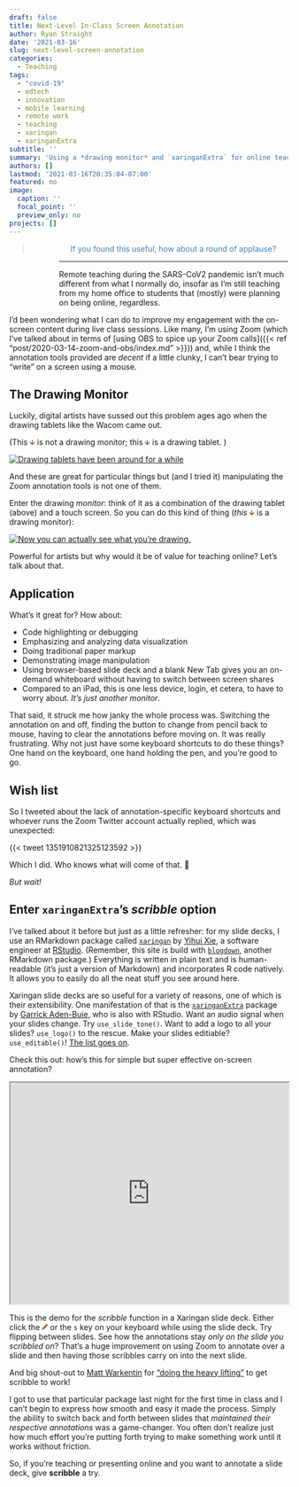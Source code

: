 ```yaml
---
draft: false
title: Next-Level In-Class Screen Annotation
author: Ryan Straight
date: '2021-03-16'
slug: next-level-screen-annotation
categories:
  - Teaching
tags:
  - "covid-19"
  - edtech
  - innovation
  - mobile learning
  - remote work
  - teaching
  - xaringan
  - xaringanExtra
subtitle: ''
summary: 'Using a *drawing monitor* and `xaringanExtra` for online teaching.'
authors: []
lastmod: '2021-03-16T20:35:04-07:00'
featured: no
image:
  caption: ''
  focal_point: ''
  preview_only: no
projects: []
---
```


<link href="{{< blogdown/postref >}}index.en_files/applause-button/applause-button.css" rel="stylesheet" />
<script src="{{< blogdown/postref >}}index.en_files/applause-button/applause-button.js"></script>

<applause-button style="width: 50px; height: 50px;font-size:14px;&#10;         margin:30px 20px 20px 20px;&#10;         float:left;" color="#4682b4"></applause-button>

<blockquote style="font-size: 1.0em;color:#4682b4;padding-left:85px;">
If you found this useful, how about a round of applause?
</blockquote>

------------------------------------------------------------------------

Remote teaching during the SARS-CoV2 pandemic isn’t much different from what I normally do, insofar as I’m still teaching from my home office to students that (mostly) were planning on being online, regardless.

I’d been wondering what I can do to improve my engagement with the on-screen content during live class sessions. Like many, I’m using Zoom (which I’ve talked about in terms of \[using OBS to spice up your Zoom calls\]({{&lt; ref “post/2020-03-14-zoom-and-obs/index.md” &gt;}})) and, while I think the annotation tools provided are *decent* if a little clunky, I can’t bear trying to “write” on a screen using a mouse.

## The Drawing Monitor

Luckily, digital artists have sussed out this problem ages ago when the drawing tablets like the Wacom came out.

(This <svg xmlns="http://www.w3.org/2000/svg" viewBox="0 0 448 512" class="rfa" style="height:0.75em;fill:Sienna;position:relative;"><path d="M413.1 222.5l22.2 22.2c9.4 9.4 9.4 24.6 0 33.9L241 473c-9.4 9.4-24.6 9.4-33.9 0L12.7 278.6c-9.4-9.4-9.4-24.6 0-33.9l22.2-22.2c9.5-9.5 25-9.3 34.3.4L184 343.4V56c0-13.3 10.7-24 24-24h32c13.3 0 24 10.7 24 24v287.4l114.8-120.5c9.3-9.8 24.8-10 34.3-.4z"/></svg> is not a drawing monitor; this <svg xmlns="http://www.w3.org/2000/svg" viewBox="0 0 448 512" class="rfa" style="height:0.75em;fill:Sienna;position:relative;"><path d="M413.1 222.5l22.2 22.2c9.4 9.4 9.4 24.6 0 33.9L241 473c-9.4 9.4-24.6 9.4-33.9 0L12.7 278.6c-9.4-9.4-9.4-24.6 0-33.9l22.2-22.2c9.5-9.5 25-9.3 34.3.4L184 343.4V56c0-13.3 10.7-24 24-24h32c13.3 0 24 10.7 24 24v287.4l114.8-120.5c9.3-9.8 24.8-10 34.3-.4z"/></svg> is a drawing tablet. )

[![Drawing tablets have been around for a while](https://www.bhphotovideo.com/images/images2500x2500/wacom_pth451_intuos_pro_professional_pen_1002452.jpg)](https://www.bhphotovideo.com/c/replacement_for/1002452-REG/wacom_pth451_intuos_pro_professional_pen.html)

And these are great for particular things but (and I tried it) manipulating the Zoom annotation tools is not one of them.

Enter the drawing *monitor*: think of it as a combination of the drawing tablet (above) and a touch screen. So you can do this kind of thing (*this* <svg xmlns="http://www.w3.org/2000/svg" viewBox="0 0 448 512" class="rfa" style="height:0.75em;fill:Sienna;position:relative;"><path d="M413.1 222.5l22.2 22.2c9.4 9.4 9.4 24.6 0 33.9L241 473c-9.4 9.4-24.6 9.4-33.9 0L12.7 278.6c-9.4-9.4-9.4-24.6 0-33.9l22.2-22.2c9.5-9.5 25-9.3 34.3.4L184 343.4V56c0-13.3 10.7-24 24-24h32c13.3 0 24 10.7 24 24v287.4l114.8-120.5c9.3-9.8 24.8-10 34.3-.4z"/></svg> is a drawing monitor):

[![Now you can actually see what you’re drawing.](https://media.giphy.com/media/lWdulVJxM5iDP9C4lg/giphy.gif)](https://gph.is/g/aQq2VBA)

Powerful for artists but why would it be of value for teaching online? Let’s talk about that.

## Application

What’s it great for? How about:

-   Code highlighting or debugging
-   Emphasizing and analyzing data visualization
-   Doing traditional paper markup
-   Demonstrating image manipulation
-   Using browser-based slide deck and a blank New Tab gives you an on-demand whiteboard without having to switch between screen shares
-   Compared to an iPad, this is one less device, login, et cetera, to have to worry about. *It’s just another monitor*.

That said, it struck me how janky the whole process was. Switching the annotation on and off, finding the button to change from pencil back to mouse, having to clear the annotations before moving on. It was really frustrating. Why not just have some keyboard shortcuts to do these things? One hand on the keyboard, one hand holding the pen, and you’re good to go.

## Wish list

So I tweeted about the lack of annotation-specific keyboard shortcuts and whoever runs the Zoom Twitter account actually replied, which was unexpected:

{{&lt; tweet 1351910821325123592 &gt;}}

Which I did. Who knows what will come of that. 🤷

*But wait!*

## Enter `xaringanExtra`’s *scribble* option

I’ve talked about it before but just as a little refresher: for my slide decks, I use an RMarkdown package called [`xaringan`](https://github.com/yihui/xaringan) by [Yihui Xie](https://yihui.org/), a software engineer at [RStudio](https://rstudio.com). (Remember, this site is build with [`blogdown`](https://bookdown.org/yihui/blogdown/), another RMarkdown package.) Everything is written in plain text and is human-readable (it’s just a version of Markdown) and incorporates R code natively. It allows you to easily do all the neat stuff you see around here.

Xaringan slide decks are so useful for a variety of reasons, one of which is their extensibility. One manifestation of that is the [`xaringanExtra`](https://pkg.garrickadenbuie.com/xaringanExtra/#/) package by [Garrick Aden-Buie](https://garrickadenbuie.com/), who is also with RStudio. Want an audio signal when your slides change. Try `use_slide_tone()`. Want to add a logo to all your slides? `use_logo()` to the rescue. Make your slides editiable? `use_editable()`! [The list goes on](https://pkg.garrickadenbuie.com/xaringanExtra/#/README?id=xaringanextra).

Check this out: how’s this for simple but super effective on-screen annotation?

<iframe src="https://pkg.garrickadenbuie.com/xaringanExtra/scribble/" width="100%" height="400px">
</iframe>

This is the demo for the *scribble* function in a Xaringan slide deck. Either click the <svg xmlns="http://www.w3.org/2000/svg" viewBox="0 0 512 512" class="rfa" style="height:0.75em;fill:Sienna;position:relative;"><path d="M497.9 142.1l-46.1 46.1c-4.7 4.7-12.3 4.7-17 0l-111-111c-4.7-4.7-4.7-12.3 0-17l46.1-46.1c18.7-18.7 49.1-18.7 67.9 0l60.1 60.1c18.8 18.7 18.8 49.1 0 67.9zM284.2 99.8L21.6 362.4.4 483.9c-2.9 16.4 11.4 30.6 27.8 27.8l121.5-21.3 262.6-262.6c4.7-4.7 4.7-12.3 0-17l-111-111c-4.8-4.7-12.4-4.7-17.1 0zM124.1 339.9c-5.5-5.5-5.5-14.3 0-19.8l154-154c5.5-5.5 14.3-5.5 19.8 0s5.5 14.3 0 19.8l-154 154c-5.5 5.5-14.3 5.5-19.8 0zM88 424h48v36.3l-64.5 11.3-31.1-31.1L51.7 376H88v48z"/></svg> or the `s` key on your keyboard while using the slide deck. Try flipping between slides. See how the annotations stay *only on the slide you scribbled on*? That’s a huge improvement on using Zoom to annotate over a slide and then having those scribbles carry on into the next slide.

And big shout-out to [Matt Warkentin](https://github.com/mattwarkentin) for [“doing the heavy lifting”](https://twitter.com/grrrck/status/1371872765054230534) to get scribble to work!

I got to use that particular package last night for the first time in class and I can’t begin to express how smooth and easy it made the process. Simply the ability to switch back and forth between slides that *maintained their respective annotations* was a game-changer. You often don’t realize just how much effort you’re putting forth trying to make something work until it works without friction.

So, if you’re teaching or presenting online and you want to annotate a slide deck, give **scribble** a try.
